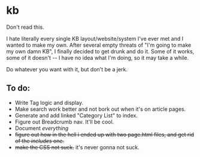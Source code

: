 # kb


Don't read this.

I hate literally every single KB layout/website/system I've ever met and I wanted to make my own. After several empty threats of "I'm going to make my own damn KB", I finally decided to get drunk and do it. Some of it works, some of it doesn't -- I have no idea what I'm doing, so it may take a while.

Do whatever you want with it, but don't be a jerk.

## To do:

- Write Tag logic and display.
- Make search work better and not bork out when it's on article pages.
- Generate and add linked "Category List" to index.
- Figure out Breadcrumb nav. It'll be cool.
- Document _everything_
- ~~figure out how in the hell i ended up with two page.html files, and get rid of the _includes_ one.~~
- ~~make the CSS not suck.~~ it's never gonna not suck.
